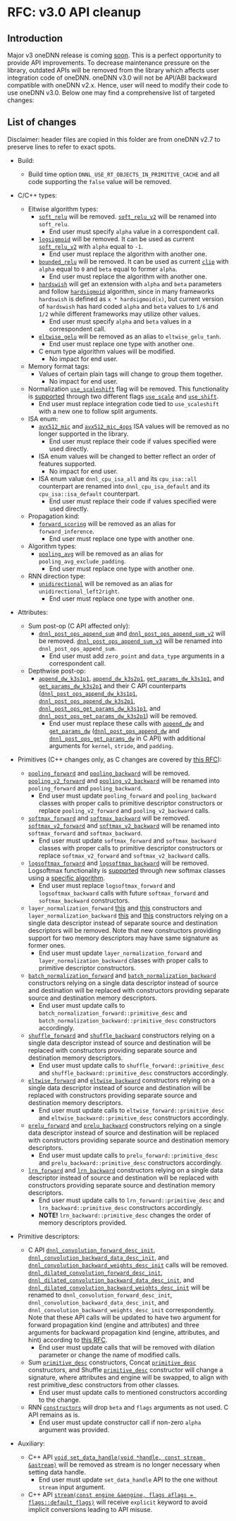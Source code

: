 # RFC: v3.0 API cleanup

## Introduction
Major v3 oneDNN release is coming [soon](https://github.com/uxlfoundation/oneDNN/milestone/16).
This is a perfect opportunity to provide API improvements.
To decrease maintenance pressure on the library, outdated APIs will be removed from the library which affects user integration code of oneDNN.
oneDNN v3.0 will not be API/ABI backward compatible with oneDNN v2.x.
Hence, user will need to modify their code to use oneDNN v3.0.
Below one may find a comprehensive list of targeted changes:

## List of changes
Disclaimer: header files are copied in this folder are from oneDNN v2.7 to preserve lines to refer to exact spots.

* Build:
    * Build time option `DNNL_USE_RT_OBJECTS_IN_PRIMITIVE_CACHE` and all code supporting the `false` value will be removed.

* C/C++ types:
    * Eltwise algorithm types:
        - [`soft_relu`](dnnl.hpp#L563) will be removed. [`soft_relu_v2`](dnnl.hpp#L565) will be renamed into `soft_relu`.
            * End user must specify `alpha` value in a correspondent call.
        - [`logsigmoid`](dnnl.hpp#L567) will be removed. It can be used as current [`soft_relu_v2`](dnnl.hpp#L565) with `alpha` equal to `-1`.
            * End user must replace the algorithm with another one.
        - [`bounded_relu`](dnnl.hpp#L561) will be removed. It can be used as current [`clip`](dnnl.hpp#L584) with `alpha` equal to `0` and `beta` equal to former `alpha`.
            * End user must replace the algorithm with another one.
        - [`hardswish`](dnnl.hpp#L592) will get an extension with `alpha` and `beta` parameters and follow [`hardsigmoid`](dnnl.hpp#L594) algorithm, since in many frameworks `hardswish` is defined as `x * hardsigmoid(x)`, but current version of `hardswish` has hard coded `alpha` and `beta` values to `1/6` and `1/2` while different frameworks may utilize other values.
            * End user must specify `alpha` and `beta` values in a correspondent call.
        - [`eltwise_gelu`](dnnl.hpp#576) will be removed as an alias to `eltwise_gelu_tanh`.
            * End user must replace one type with another one.
        - C enum type algorithm values will be modified.
            * No impact for end user.
    * Memory format tags:
        - Values of certain plain tags will change to group them together.
            * No impact for end user.
    * Normalization [`use_scaleshift`](dnnl.hpp#L724) flag will be removed. This functionality is [supported](https://github.com/uxlfoundation/oneDNN/tree/rfcs/rfcs/20210223-batch-norm-scale-only) through two different flags [`use_scale`](dnnl.hpp#L740) and [`use_shift`](dnnl.hpp#L745).
        - End user must replace integration code tied to `use_scaleshift` with a new one to follow split arguments.
    * ISA enum:
        - [`avx512_mic`](dnnl.hpp#L13039) and [`avx512_mic_4ops`](dnnl.hpp#L13041) ISA values will be removed as no longer supported in the library.
            * End user must replace their code if values specified were used directly.
        - ISA enum values will be changed to better reflect an order of features supported.
            * No impact for end user.
        - ISA enum value `dnnl_cpu_isa_all` and its `cpu_isa::all` counterpart are renamed into `dnnl_cpu_isa_default` and its `cpu_isa::isa_default` counterpart.
            * End user must replace their code if values specified were used directly.
    * Propagation kind:
        - [`forward_scoring`](dnnl.hpp#507) will be removed as an alias for `forward_inference`.
            * End user must replace one type with another one.
    * Algorithm types:
        - [`pooling_avg`](dnnl.hpp#617) will be removed as an alias for `pooling_avg_exclude_padding`.
            * End user must replace one type with another one.
    * RNN direction type:
        - [`unidirectional`](dnnl.hpp#827) will be removed as an alias for `unidirectional_left2right`.
            * End user must replace one type with another one.

* Attributes:
    * Sum post-op (C API affected only):
        - [`dnnl_post_ops_append_sum`](dnnl.h#L655) and [`dnnl_post_ops_append_sum_v2`](dnnl.h#L690) will be removed. [`dnnl_post_ops_append_sum_v3`](dnnl.h#L726) will be renamed into `dnnl_post_ops_append_sum`.
            * End user must add `zero_point` and `data_type` arguments in a correspondent call.
    * Depthwise post-op:
        - [`append_dw_k3s1p1`](dnnl.hpp#L3240), [`append_dw_k3s2p1`](dnnl.hpp#L3306), [`get_params_dw_k3s1p1`](dnnl.hpp#L3262), and [`get_params_dw_k3s2p1`](dnnl.hpp#L3327) and their C API counterparts ([`dnnl_post_ops_append_dw_k3s1p1`](dnnl.h#L899), [`dnnl_post_ops_append_dw_k3s2p1`](dnnl.h#L959), [`dnnl_post_ops_get_params_dw_k3s1p1`](dnnl.h#L920), and [`dnnl_post_ops_get_params_dw_k3s2p1`](dnnl.h#L980)) will be removed.
            * End user must replace these calls with [`append_dw`](dnnl.hpp#L3144) and [`get_params_dw`](dnnl.hpp#3176) ([`dnnl_post_ops_append_dw`](dnnl.h#L837) and [`dnnl_post_ops_get_params_dw`](dnnl.h#862) in C API) with additional arguments for `kernel`, `stride`, and `padding`.

* Primitives (C++ changes only, as C changes are covered by [this RFC](https://github.com/uxlfoundation/oneDNN/pull/1391)):
    * [`pooling_forward`](dnnl.hpp#L6388) and [`pooling_backward`](dnnl.hpp#L6508) will be removed. [`pooling_v2_forward`](dnnl.hpp#L12372) and [`pooling_v2_backward`](dnnl.hpp#L12502) will be renamed into `pooling_forward` and `pooling_backward`.
        * End user must update `pooling_forward` and `pooling_backward` classes with proper calls to primitive descriptor constructors or replace `pooling_v2_forward` and `pooling_v2_backward` calls.
    * [`softmax_forward`](dnnl.hpp#L6878) and [`softmax_backward`](dnnl.hpp#L6976) will be removed. [`softmax_v2_forward`](dnnl.hpp#L7094) and [`softmax_v2_backward`](dnnl.hpp#L7199) will be renamed into `softmax_forward` and `softmax_backward`.
        * End user must update `softmax_forward` and `softmax_backward` classes with proper calls to primitive descriptor constructors or replace `softmax_v2_forward` and `softmax_v2_backward` calls.
    * [`logsoftmax_forward`](dnnl.hpp#L7322) and [`logsoftmax_backward`](dnnl.hpp#L7425) will be removed. Logsoftmax functionality is [supported](https://github.com/uxlfoundation/oneDNN/tree/rfcs/rfcs/20211207-softmax-v2) through new softmax classes using a [specific algorithm](dnnl_types.h#L1587).
        * End user must replace `logsoftmax_forward` and `logsoftmax_backward` calls with future `softmax_forward` and `softmax_backward` constructors.
    * `layer_normalization_forward` [this](dnnl.hpp#L7875) and [this](dnnl.hpp#L7897) constructors and `layer_normalization_backward` [this](dnnl.hpp#L8056) and [this](dnnl.hpp#L8081) constructors relying on a single data descriptor instead of separate source and destination descriptors will be removed. Note that new constructors providing support for two memory descriptors may have same signature as former ones.
        * End user must update `layer_normalization_forward` and `layer_normalization_backward` classes with proper calls to primitive descriptor constructors.
    * [`batch_normalization_forward`](dnnl.hpp#L7561) and [`batch_normalization_backward`](dnnl.hpp#L7699) constructors relying on a single data descriptor instead of source and destination will be replaced with constructors providing separate source and destination memory descriptors.
        * End user must update calls to `batch_normalization_forward::primitive_desc` and `batch_normalization_backward::primitive_desc` constructors accordingly.
    * [`shuffle_forward`](dnnl.hpp#L11687) and [`shuffle_backward`](dnnl.hpp#L11769) constructors relying on a single data descriptor instead of source and destination will be replaced with constructors providing separate source and destination memory descriptors.
        * End user must update calls to `shuffle_forward::primitive_desc` and `shuffle_backward::primitive_desc` constructors accordingly.
    * [`eltwise_forward`](dnnl.hpp#L6656) and [`eltwise_backward`](dnnl.hpp#L6757) constructors relying on a single data descriptor instead of source and destination will be replaced with constructors providing separate source and destination memory descriptors.
        * End user must update calls to `eltwise_forward::primitive_desc` and `eltwise_backward::primitive_desc` constructors accordingly.
    * [`prelu_forward`](dnnl.hpp#L12647) and [`prelu_backward`](dnnl.hpp#L12742) constructors relying on a single data descriptor instead of source and destination will be replaced with constructors providing separate source and destination memory descriptors.
        * End user must update calls to `prelu_forward::primitive_desc` and `prelu_backward::primitive_desc` constructors accordingly.
    * [`lrn_forward`](dnnl.hpp#L6165) and [`lrn_backward`](dnnl.hpp#L6268) constructors relying on a single data descriptor instead of source and destination will be replaced with constructors providing separate source and destination memory descriptors.
        * End user must update calls to `lrn_forward::primitive_desc` and `lrn_backward::primitive_desc` constructors accordingly.
        * **NOTE!** `lrn_backward::primitive_desc` changes the order of memory descriptors provided.

* Primitive descriptors:
    * C API [`dnnl_convolution_forward_desc_init`](dnnl.h#1512), [`dnnl_convolution_backward_data_desc_init`](dnnl.h#1589), and [`dnnl_convolution_backward_weights_desc_init`](dnnl.h#1663) calls will be removed. [`dnnl_dilated_convolution_forward_desc_init`](dnnl.h#1555), [`dnnl_dilated_convolution_backward_data_desc_init`](dnnl.h#1626), and [`dnnl_dilated_convolution_backward_weights_desc_init`](dnnl.h#1704) will be renamed to `dnnl_convolution_forward_desc_init`, `dnnl_convolution_backward_data_desc_init`, and `dnnl_convolution_backward_weights_desc_init` correspondently. Note that these API calls will be updated to have two argument for forward propagation kind (engine and attributes) and three arguments for backward propagation kind (engine, attributes, and hint) according to [this RFC](https://github.com/uxlfoundation/oneDNN/pull/1391).
        * End user must update calls that will be removed with dilation parameter or change the name of modified calls.
    * Sum [`primitive_desc`](dnnl.hpp#4519) constructors, Concat [`primitive_desc`](dnnl.hpp#4422) constructors, and Shuffle [`primitive_desc`](dnnl.hpp#11727) constructor will change a signature, where attributes and engine will be swapped, to align with rest primitive_desc constructors from other classes.
        * End user must update calls to mentioned constructors according to the change.
    * RNN [`constructors`](dnnl.hpp#8900) will drop `beta` and `flags` arguments as not used. C API remains as is.
        * End user must update constructor call if non-zero `alpha` argument was provided.

* Auxiliary:
    * C++ API [`void set_data_handle(void *handle, const stream &astream)`](dnnl.hpp#L2808) will be removed as stream is no longer necessary when setting data handle.
        * End user must update `set_data_handle` API to the one without `stream` input argument.
    * C++ API [`stream(const engine &aengine, flags aflags = flags::default_flags)`](dnnl.hpp#L1116) will receive `explicit` keyword to avoid implicit conversions leading to API misuse.
